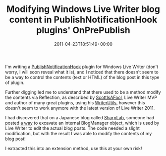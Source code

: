 ﻿---
title: Modifying Windows Live Writer blog content in PublishNotificationHook plugins' OnPrePublish
date: 2011-04-23T18:51:49+00:00
---
I'm writing a <a href="http://msdn.microsoft.com/en-us/library/ff747355.aspx" target="_blank">PublishNotificationHook</a> plugin for Windows Live Writer (don't worry, I will soon reveal what it is), and I noticed that there doesn't seem to be a way to control the contents (text or HTML) of the blog post in this type of plugin.

<!-- more -->

Further digging led me to understand that there used to be a method modify the contents via Reflection, as described by <a href="http://scottisafooldev.wordpress.com" target="_blank">ScottIsAFool</a>, Live Writer MVP and author of many great plugins, using his <a href="http://scottisafooldev.wordpress.com/2008/06/03/new-writer-plugins-using-the-new-sdk/" target="_blank">WriterUtils</a>, however this doesn't seem to work anymore with the latest version of Live Writer 2011.

I had discovered that on a Japanese blog called <a href="http://blog.sharplab.net/" target="_blank">SharpLab</a>, someone had posted <a href="http://blog.sharplab.net/computer/cprograming/windowslivewriter/433/" target="_blank">a way</a> to excavate an internal BlogManager object, which is used by Live Writer to edit the actual blog posts. The code needed a slight modification, but with the result I was able to modify the contents of my blog post!

I extracted this into an extension method, use this at your own risk!

<script src="https://gist.github.com/hmemcpy/938655.js" />